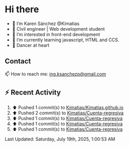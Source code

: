 # Hi there 

- 👋  I’m Karen Sánchez @Kimatias
- 📐 Civil engineer | Web development student
- 👀 I’m interested in front-end development
- 🌱 I’m currently learning javascript, HTML and CCS.
- 💃 Dancer at heart

## Contact 

📫 How to reach me: ing.ksanchezp@gmail.com

## :zap: Recent Activity

<!--RECENT_ACTIVITY:start-->
1. ⬆️ Pushed 1 commit(s) to [Kimatias/Kimatias.github.io](https://github.com/Kimatias/Kimatias.github.io)<br>
2. ⬆️ Pushed 2 commit(s) to [Kimatias/Cuenta-regresiva](https://github.com/Kimatias/Cuenta-regresiva)<br>
3. ⬆️ Pushed 1 commit(s) to [Kimatias/Cuenta-regresiva](https://github.com/Kimatias/Cuenta-regresiva)<br>
4. ⬆️ Pushed 1 commit(s) to [Kimatias/Cuenta-regresiva](https://github.com/Kimatias/Cuenta-regresiva)<br>
5. ⬆️ Pushed 1 commit(s) to [Kimatias/Cuenta-regresiva](https://github.com/Kimatias/Cuenta-regresiva)<br>
<!--RECENT_ACTIVITY:end-->

<!--RECENT_ACTIVITY:last_update-->
Last Updated: Saturday, July 19th, 2025, 1:00:53 AM
<!--RECENT_ACTIVITY:last_update_end-->

<!---
Kimatias/Kimatias is a ✨ special ✨ repository because its `README.md` (this file) appears on your GitHub profile.
You can click the Preview link to take a look at your changes.
--->
